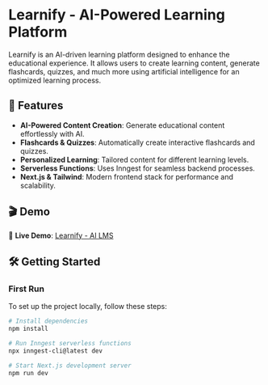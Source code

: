 # Learnify - AI-Powered Learning Platform

Learnify is an AI-driven learning platform designed to enhance the educational experience. It allows users to create learning content, generate flashcards, quizzes, and much more using artificial intelligence for an optimized learning process.

## 🚀 Features

- **AI-Powered Content Creation**: Generate educational content effortlessly with AI.
- **Flashcards & Quizzes**: Automatically create interactive flashcards and quizzes.
- **Personalized Learning**: Tailored content for different learning levels.
- **Serverless Functions**: Uses Inngest for seamless backend processes.
- **Next.js & Tailwind**: Modern frontend stack for performance and scalability.

## 🎬 Demo

🔗 **Live Demo**: [Learnify - AI LMS](https://ai-interview-mocker-nine-black.vercel.app/)

## 🛠️ Getting Started

### First Run

To set up the project locally, follow these steps:

```bash
# Install dependencies
npm install

# Run Inngest serverless functions
npx inngest-cli@latest dev

# Start Next.js development server
npm run dev
